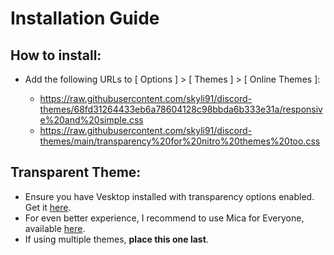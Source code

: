 # Installation Guide

## How to install:

- Add the following URLs to [ Options ] > [ Themes ] > [ Online Themes ]:

   - https://raw.githubusercontent.com/skyli91/discord-themes/68fd31264433eb6a78604128c98bbda6b333e31a/responsive%20and%20simple.css
   - https://raw.githubusercontent.com/skyli91/discord-themes/main/transparency%20for%20nitro%20themes%20too.css

## Transparent Theme:

- Ensure you have Vesktop installed with transparency options enabled. Get it [here](https://github.com/Vencord/Vesktop/releases).
- For even better experience, I recommend to use Mica for Everyone, available [here](https://github.com/MicaForEveryone/MicaForEveryone/releases).
- If using multiple themes, **__place this one last__**.
